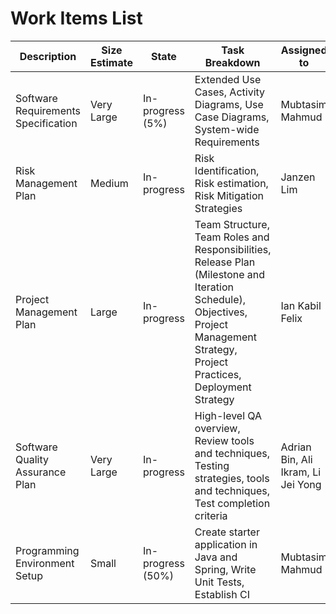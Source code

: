 
# Work Items List

Description | Size Estimate | State | Task Breakdown | Assigned to
--- | --- | --- | --- | ---
Software Requirements Specification | Very Large | In-progress (5%) | Extended Use Cases, Activity Diagrams, Use Case Diagrams, System-wide Requirements | Mubtasim Mahmud
Risk Management Plan | Medium | In-progress | Risk Identification, Risk estimation, Risk Mitigation Strategies | Janzen Lim
Project Management Plan | Large | In-progress | Team Structure, Team Roles and Responsibilities, Release Plan (Milestone and Iteration Schedule), Objectives, Project Management Strategy, Project Practices, Deployment Strategy | Ian Kabil Felix
Software Quality Assurance Plan | Very Large | In-progress | High-level QA overview, Review tools and techniques, Testing strategies, tools and techniques, Test completion criteria | Adrian Bin, Ali Ikram, Li Jei Yong
Programming Environment Setup | Small | In-progress (50%) | Create starter application in Java and Spring, Write Unit Tests, Establish CI | Mubtasim Mahmud
